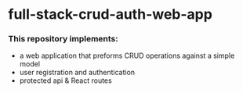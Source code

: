 # full-stack-crud-auth-web-app

### This repository implements:
- a web application that preforms CRUD operations against a simple model
- user registration and authentication
- protected api & React routes
